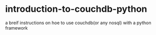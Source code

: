 # introduction-to-couchdb-python
a breif instructions on hoe to use couchdb(or any nosql) with a python framework

